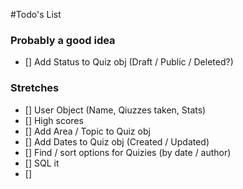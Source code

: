 #Todo's List

### Probably a good idea
 - [] Add Status to Quiz obj (Draft / Public / Deleted?)

### Stretches
 - [] User Object (Name, Qiuzzes taken, Stats) 
 - [] High scores
 - [] Add Area / Topic to Quiz obj
 - [] Add Dates to Quiz obj (Created / Updated)
 - [] Find / sort options for Quizies (by date / author)
 - [] SQL it
 - [] 